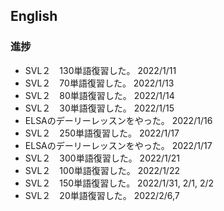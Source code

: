 ## English

### 進捗

- SVL２　130単語復習した。 2022/1/11
- SVL２　70単語復習した。 2022/1/13
- SVL２　80単語復習した。 2022/1/14
- SVL２　30単語復習した。 2022/1/15
- ELSAのデーリーレッスンをやった。 2022/1/16
- SVL２　250単語復習した。 2022/1/17
- ELSAのデーリーレッスンをやった。 2022/1/17
- SVL２　300単語復習した。 2022/1/21
- SVL２　100単語復習した。 2022/1/22
- SVL２　150単語復習した。 2022/1/31, 2/1, 2/2
- SVL２　20単語復習した。 2022/2/6,7



